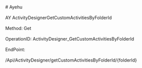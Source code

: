 <br>#     Ayehu</br>
<br>AY ActivityDesignerGetCustomActivitiesByFolderId</br>
<br>Method: Get</br>
<br>OperationID: ActivityDesigner_GetCustomActivitiesByFolderId</br>
<br>EndPoint:</br>
<br>/Api/ActivityDesigner/getCustomActivitiesByFolderId/{folderId}</br>
